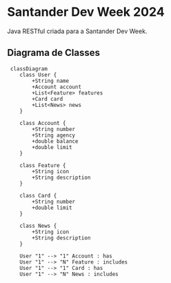 # Santander Dev Week 2024

Java RESTful criada para a Santander Dev Week.

## Diagrama de Classes

```mermaid
 classDiagram
    class User {
        +String name
        +Account account
        +List<Feature> features
        +Card card
        +List<News> news
    }

    class Account {
        +String number
        +String agency
        +double balance
        +double limit
    }

    class Feature {
        +String icon
        +String description
    }

    class Card {
        +String number
        +double limit
    }

    class News {
        +String icon
        +String description
    }

    User "1" --> "1" Account : has
    User "1" --> "N" Feature : includes
    User "1" --> "1" Card : has
    User "1" --> "N" News : includes
```
